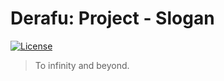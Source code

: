 # Derafu: Project - Slogan

<!---
[![CI Workflow](https://github.com/derafu/project/actions/workflows/ci.yml/badge.svg?branch=main&event=push)](https://github.com/derafu/project/actions/workflows/ci.yml?query=branch%3Amain)
-->
[![License](https://img.shields.io/badge/license-MIT-blue.svg)](https://opensource.org/licenses/MIT)

> To infinity and beyond.
